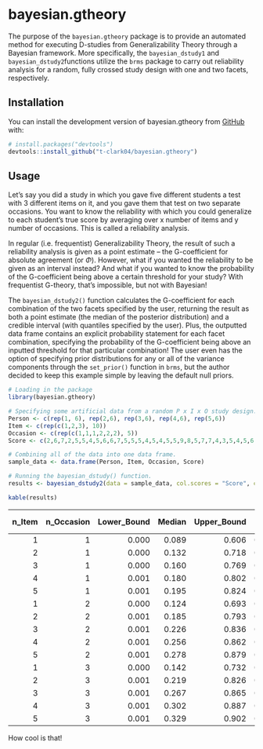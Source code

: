 
<!-- README.md is generated from README.Rmd. Please edit that file -->

# bayesian.gtheory

<!-- badges: start -->

<!-- badges: end -->

The purpose of the `bayesian.gtheory` package is to provide an automated
method for executing D-studies from Generalizability Theory through a
Bayesian framework. More specifically, the `bayesian_dstudy1` and
`bayesian_dstudy2`functions utilize the `brms` package to carry out
reliability analysis for a random, fully crossed study design with one
and two facets, respectively.

## Installation

You can install the development version of bayesian.gtheory from
[GitHub](https://github.com/) with:

``` r
# install.packages("devtools")
devtools::install_github("t-clark04/bayesian.gtheory")
```

## Usage

Let’s say you did a study in which you gave five different students a
test with 3 different items on it, and you gave them that test on two
separate occasions. You want to know the reliability with which you
could generalize to each student’s true score by averaging over x number
of items and y number of occasions. This is called a reliability
analysis.

In regular (i.e. frequentist) Generalizability Theory, the result of
such a reliability analysis is given as a point estimate – the
G-coefficient for absolute agreement (or $`\Phi`$). However, what if you
wanted the reliability to be given as an interval instead? And what if
you wanted to know the probability of the G-coefficient being above a
certain threshold for your study? With frequentist G-theory, that’s
impossible, but not with Bayesian!

The `bayesian_dstudy2()` function calculates the G-coefficient for each
combination of the two facets specified by the user, returning the
result as both a point estimate (the median of the posterior
distribution) and a credible interval (with quantiles specified by the
user). Plus, the outputted data frame contains an explicit probability
statement for each facet combination, specifying the probability of the
G-coefficient being above an inputted threshold for that particular
combination! The user even has the option of specifying prior
distributions for any or all of the variance components through the
`set_prior()` function in `brms`, but the author decided to keep this
example simple by leaving the default null priors.

``` r
# Loading in the package
library(bayesian.gtheory)

# Specifying some artificial data from a random P x I x O study design.
Person <- c(rep(1, 6), rep(2,6), rep(3,6), rep(4,6), rep(5,6))
Item <- c(rep(c(1,2,3), 10))
Occasion <- c(rep(c(1,1,1,2,2,2), 5))
Score <- c(2,6,7,2,5,5,4,5,6,6,7,5,5,5,4,5,4,5,5,9,8,5,7,7,4,3,5,4,5,6)

# Combining all of the data into one data frame.
sample_data <- data.frame(Person, Item, Occasion, Score)

# Running the bayesian_dstudy() function.
results <- bayesian_dstudy2(data = sample_data, col.scores = "Score", col.subjects = "Person", col.facet1 = "Item", col.facet2 = "Occasion", seq1 = seq(1,5,1), seq2 = seq(1,3,1), threshold = 0.5, warmup = 1000, iter = 4000, chains = 4, cores = 4)
```

``` r
kable(results)
```

| n_Item | n_Occasion | Lower_Bound | Median | Upper_Bound | P(G \> 0.5) |
|-------:|-----------:|------------:|-------:|------------:|------------:|
|      1 |          1 |       0.000 |  0.089 |       0.606 |       0.055 |
|      2 |          1 |       0.000 |  0.132 |       0.718 |       0.113 |
|      3 |          1 |       0.000 |  0.160 |       0.769 |       0.156 |
|      4 |          1 |       0.001 |  0.180 |       0.802 |       0.184 |
|      5 |          1 |       0.001 |  0.195 |       0.824 |       0.206 |
|      1 |          2 |       0.000 |  0.124 |       0.693 |       0.094 |
|      2 |          2 |       0.001 |  0.185 |       0.793 |       0.181 |
|      3 |          2 |       0.001 |  0.226 |       0.836 |       0.233 |
|      4 |          2 |       0.001 |  0.256 |       0.862 |       0.267 |
|      5 |          2 |       0.001 |  0.278 |       0.879 |       0.292 |
|      1 |          3 |       0.000 |  0.142 |       0.732 |       0.116 |
|      2 |          3 |       0.001 |  0.219 |       0.826 |       0.215 |
|      3 |          3 |       0.001 |  0.267 |       0.865 |       0.274 |
|      4 |          3 |       0.001 |  0.302 |       0.887 |       0.313 |
|      5 |          3 |       0.001 |  0.329 |       0.902 |       0.342 |

How cool is that!
